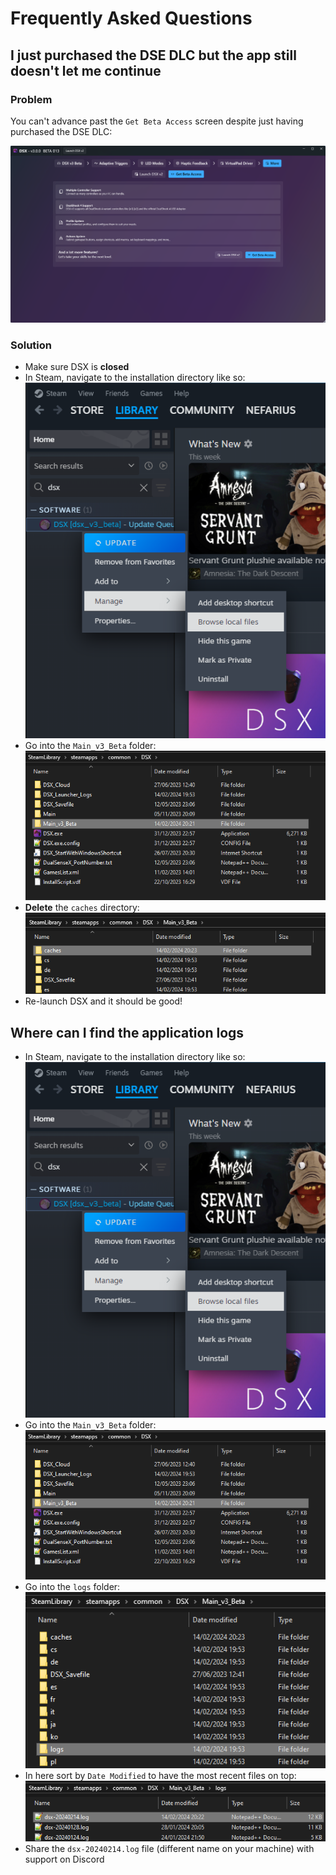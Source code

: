 # Frequently Asked Questions

## I just purchased the DSE DLC but the app still doesn't let me continue

### Problem

You can't advance past the `Get Beta Access` screen despite just having purchased the DSE DLC:

![rhW7TGQ6gO.png](images/rhW7TGQ6gO.png)

### Solution

- Make sure DSX is **closed**
- In Steam, navigate to the installation directory like so:  
  ![du1ArmilbT.png](images/du1ArmilbT.png)
- Go into the `Main_v3_Beta` folder:  
  ![explorer_9Vh8WoKTpg.png](images/explorer_9Vh8WoKTpg.png)
- **Delete** the `caches` directory:  
  ![explorer_0oHLd5FMAD.png](images/explorer_0oHLd5FMAD.png)
- Re-launch DSX and it should be good!

## Where can I find the application logs

- In Steam, navigate to the installation directory like so:  
  ![du1ArmilbT.png](images/du1ArmilbT.png)
- Go into the `Main_v3_Beta` folder:  
  ![explorer_9Vh8WoKTpg.png](images/explorer_9Vh8WoKTpg.png)
- Go into the `logs` folder:  
  ![explorer_mY6i5s1CFi.png](images/explorer_mY6i5s1CFi.png)
- In here sort by `Date Modified` to have the most recent files on top:  
  ![explorer_bsonrqykUM.png](images/explorer_bsonrqykUM.png)
- Share the `dsx-20240214.log` file (different name on your machine) with support on Discord
